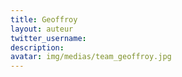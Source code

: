 ```yaml
---
title: Geoffroy
layout: auteur
twitter_username:
description:
avatar: img/medias/team_geoffroy.jpg
---
```


